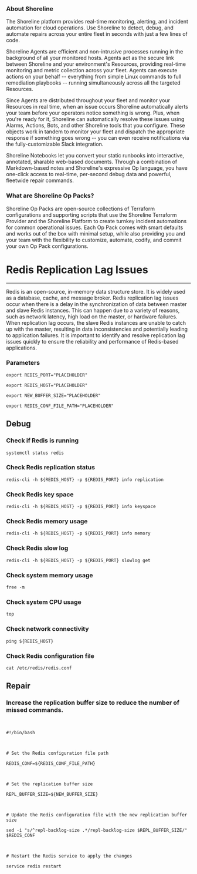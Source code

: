 
### About Shoreline
The Shoreline platform provides real-time monitoring, alerting, and incident automation for cloud operations. Use Shoreline to detect, debug, and automate repairs across your entire fleet in seconds with just a few lines of code.

Shoreline Agents are efficient and non-intrusive processes running in the background of all your monitored hosts. Agents act as the secure link between Shoreline and your environment's Resources, providing real-time monitoring and metric collection across your fleet. Agents can execute actions on your behalf -- everything from simple Linux commands to full remediation playbooks -- running simultaneously across all the targeted Resources.

Since Agents are distributed throughout your fleet and monitor your Resources in real time, when an issue occurs Shoreline automatically alerts your team before your operators notice something is wrong. Plus, when you're ready for it, Shoreline can automatically resolve these issues using Alarms, Actions, Bots, and other Shoreline tools that you configure. These objects work in tandem to monitor your fleet and dispatch the appropriate response if something goes wrong -- you can even receive notifications via the fully-customizable Slack integration.

Shoreline Notebooks let you convert your static runbooks into interactive, annotated, sharable web-based documents. Through a combination of Markdown-based notes and Shoreline's expressive Op language, you have one-click access to real-time, per-second debug data and powerful, fleetwide repair commands.

### What are Shoreline Op Packs?
Shoreline Op Packs are open-source collections of Terraform configurations and supporting scripts that use the Shoreline Terraform Provider and the Shoreline Platform to create turnkey incident automations for common operational issues. Each Op Pack comes with smart defaults and works out of the box with minimal setup, while also providing you and your team with the flexibility to customize, automate, codify, and commit your own Op Pack configurations.

# Redis Replication Lag Issues
---

Redis is an open-source, in-memory data structure store. It is widely used as a database, cache, and message broker. Redis replication lag issues occur when there is a delay in the synchronization of data between master and slave Redis instances. This can happen due to a variety of reasons, such as network latency, high load on the master, or hardware failures. When replication lag occurs, the slave Redis instances are unable to catch up with the master, resulting in data inconsistencies and potentially leading to application failures. It is important to identify and resolve replication lag issues quickly to ensure the reliability and performance of Redis-based applications.

### Parameters
```shell
export REDIS_PORT="PLACEHOLDER"

export REDIS_HOST="PLACEHOLDER"

export NEW_BUFFER_SIZE="PLACEHOLDER"

export REDIS_CONF_FILE_PATH="PLACEHOLDER"
```

## Debug

### Check if Redis is running
```shell
systemctl status redis
```

### Check Redis replication status
```shell
redis-cli -h ${REDIS_HOST} -p ${REDIS_PORT} info replication
```

### Check Redis key space
```shell
redis-cli -h ${REDIS_HOST} -p ${REDIS_PORT} info keyspace
```

### Check Redis memory usage
```shell
redis-cli -h ${REDIS_HOST} -p ${REDIS_PORT} info memory
```

### Check Redis slow log
```shell
redis-cli -h ${REDIS_HOST} -p ${REDIS_PORT} slowlog get
```

### Check system memory usage
```shell
free -m
```

### Check system CPU usage
```shell
top
```

### Check network connectivity
```shell
ping ${REDIS_HOST}
```

### Check Redis configuration file
```shell
cat /etc/redis/redis.conf
```

## Repair

### Increase the replication buffer size to reduce the number of missed commands.
```shell


#!/bin/bash



# Set the Redis configuration file path

REDIS_CONF=${REDIS_CONF_FILE_PATH}



# Set the replication buffer size

REPL_BUFFER_SIZE=${NEW_BUFFER_SIZE}



# Update the Redis configuration file with the new replication buffer size

sed -i "s/^repl-backlog-size .*/repl-backlog-size $REPL_BUFFER_SIZE/" $REDIS_CONF



# Restart the Redis service to apply the changes

service redis restart


```